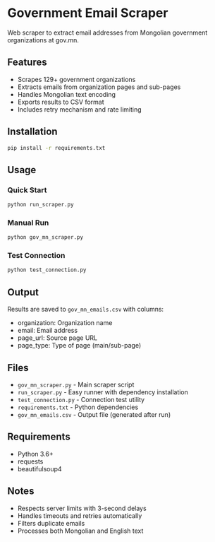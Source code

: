 # Government Email Scraper

Web scraper to extract email addresses from Mongolian government organizations at gov.mn.

## Features

- Scrapes 129+ government organizations
- Extracts emails from organization pages and sub-pages
- Handles Mongolian text encoding
- Exports results to CSV format
- Includes retry mechanism and rate limiting

## Installation

```bash
pip install -r requirements.txt
```

## Usage

### Quick Start
```bash
python run_scraper.py
```

### Manual Run
```bash
python gov_mn_scraper.py
```

### Test Connection
```bash
python test_connection.py
```

## Output

Results are saved to `gov_mn_emails.csv` with columns:
- organization: Organization name
- email: Email address
- page_url: Source page URL
- page_type: Type of page (main/sub-page)

## Files

- `gov_mn_scraper.py` - Main scraper script
- `run_scraper.py` - Easy runner with dependency installation
- `test_connection.py` - Connection test utility
- `requirements.txt` - Python dependencies
- `gov_mn_emails.csv` - Output file (generated after run)

## Requirements

- Python 3.6+
- requests
- beautifulsoup4

## Notes

- Respects server limits with 3-second delays
- Handles timeouts and retries automatically
- Filters duplicate emails
- Processes both Mongolian and English text